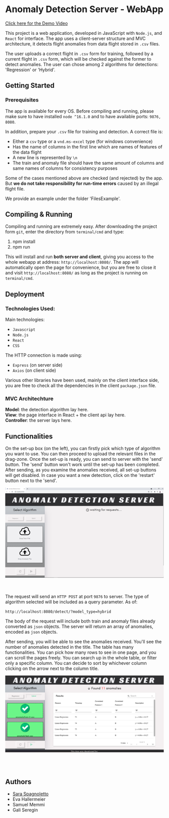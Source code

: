 # Anomaly Detection Server - WebApp

[Click here for the Demo Video](https://youtu.be/ZN5gbD_lrnE)

This project is a web application, developed in JavaScript with `Node.js`, and `React` for interface. The app uses a client-server structure and MVC architecture, it detects flight anomalies from data flight stored in `.csv` files.

The user uploads a correct flight in `.csv` form for training, followed by a current flight in `.csv` form, which will be checked against the former to detect anomalies. The user can chose among 2 algorithms for detections: 'Regression' or 'Hybrid'.

## Getting Started

### Prerequisites
The app is available for every OS. Before compiling and running, please make sure to have installed `node ^16.1.0` and to have available ports: `9876, 8080`.

In addition, prepare your `.csv` file for training and detection. A correct file is:

- Either a `csv` type or a `vnd.ms-excel` type (for windows convenience)
- Has the name of columns in the first line which are names of features of the data flight
- A new line is represented by `\n`
- The train and anomaly file should have the same amount of columns and same names of columns for consistency purposes

Some of the cases mentioned above are checked (and rejected) by the app. But **we do not take responsibility for run-time errors** caused by an illegal flight file.

We provide an example under the folder 'FilesExample'.

## Compiling & Running

Compiling and running are extremely easy. After downloading the project form `git`, enter the directory from `terminal/cmd` and type:
1. npm install
2. npm run

This will install and run **both server and client**, giving you access to the whole webapp at address: `http://localhost:8080/`.
The app will automatically open the page for convenience, but you are free to close it and visit  `http://localhost:8080/` as long as the project is running on  `terminal/cmd`.

## Deployment

### Technologies Used:
Main technologies:
- `Javascript`
- `Node.js`
- `React`
- `CSS`

The HTTP connection is made using:
- `Express` (on server side)
- `Axios` (on client side)

Various other libraries have been used, mainly on the client interface side,  you are free to check all the dependencies in the client `package.json` file.

### MVC Architechture

**Model**: the detection algorithm lay here.  
**View**: the page interface in React + the client api lay here.  
**Controller**: the server lays here.  

## Functionalities

On the set-up box (on the left), you can firstly pick which type of algorithm you want to use. You can then proceed to upload the relevant files in the drag-zone. Once the set-up is ready, you can send to server with the 'send' button. The 'send' button won't work until the set-up has been completed.  
After sending, as you examine the anomalies received, all set-up buttons will get disabled. In case you want a new detection, click on the 'restart' button next to the 'send'.

<kbd>
  <img src="MediaReadMe/firstpage.PNG" width="800"/>
</kbd>

<br/><br/>
The request will send an `HTTP POST` at port `9876` to server. The type of algorithm selected will be included as a query parameter. As of:
```
http://localhost:8080/detect/?model_type=hybrid
```
The body of the request will include both train and anomaly files already converted as `json` objects.
The server will return an array of anomalies, encoded as `json` objects.

After sending, you will be able to see the anomalies received. You'll see the number of anomalies detected in the title. The table has many functionalities.
You can pick how many rows to see in one page, and you can scroll the pages freely. You can search up in the whole table, or filter only a specific column.
You can decide to sort by whichever column clicking on the arrow next to the column title.

<kbd>
  <img src="MediaReadMe/anomalies.png" width="800"/>
</kbd>

<br/><br/>

## Authors
- [Sara Spagnoletto](https://github.com/saraspagno)
- Eva Hallermeier
- Samuel Memmi
- Gali Seregin
